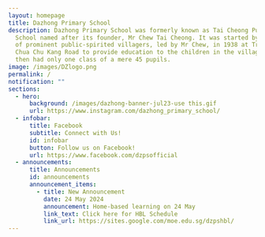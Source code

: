 ```yaml
---
layout: homepage
title: Dazhong Primary School
description: Dazhong Primary School was formerly known as Tai Cheong Public
  School named after its founder, Mr Chew Tai Cheong. It was started by a group
  of prominent public-spirited villagers, led by Mr Chew, in 1938 at Track 5
  Chua Chu Kang Road to provide education to the children in the village. It
  then had only one class of a mere 45 pupils.
image: /images/DZlogo.png
permalink: /
notification: ""
sections:
  - hero:
      background: /images/dazhong-banner-jul23-use this.gif
      url: https://www.instagram.com/dazhong_primary_school/
  - infobar:
      title: Facebook
      subtitle: Connect with Us!
      id: infobar
      button: Follow us on Facebook!
      url: https://www.facebook.com/dzpsofficial
  - announcements:
      title: Announcements
      id: announcements
      announcement_items:
        - title: New Announcement
          date: 24 May 2024
          announcement: Home-based learning on 24 May
          link_text: Click here for HBL Schedule
          link_url: https://sites.google.com/moe.edu.sg/dzpshbl/
---
```

